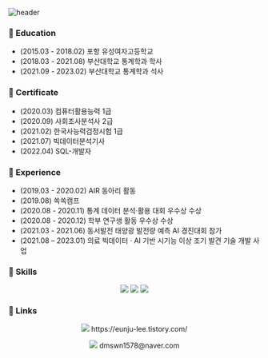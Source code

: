 ![header](https://capsule-render.vercel.app/api?type=waving&color=gradient&height=300&section=header&text=Welcome!&fontSize=80&animation=fadeIn&desc=EunJu's%20Github%20Profile&descAlignY=65&descAlign=60)

### 🔭 Education
- (2015.03 - 2018.02) 포항 유성여자고등학교  
- (2018.03 - 2021.08) 부산대학교 통계학과 학사  
- (2021.09 - 2023.02) 부산대학교 통계학과 석사   

### 🌱 Certificate
- (2020.03) 컴퓨터활용능력 1급  
- (2020.09) 사회조사분석사 2급   
- (2021.02) 한국사능력검정시험 1급   
- (2021.07) 빅데이터분석기사   
- (2022.04) SQL-개발자   

### 👯 Experience
- (2019.03 - 2020.02) AIR 동아리 활동   
- (2019.08) 쏙쏙캠프   
- (2020.08 - 2020.11) 통계 데이터 분석·활용 대회 우수상 수상   
- (2020.08 - 2020.12) 학부 연구생 활동 우수상 수상   
- (2021.03 - 2021.06) 동서발전 태양광 발전량 예측 AI 경진대회 참가   
- (2021.08 – 2023.01) 의료 빅데이터 · AI 기반 시기능 이상 조기 발견 기술 개발 사업   

### 🤔 Skills
<p align="center">
  <img src="https://img.shields.io/badge/Python-3178C6?style=flat&logo=Python&logoColor=white"/> <img src="https://img.shields.io/badge/R-3178C6?style=flat&logo=R&logoColor=white"/> <img src="https://img.shields.io/badge/MySQL-3178C6?style=flat&logo=MySQL&logoColor=white"/>
</p>

### 💬 Links
<p align="center">
  <img src="https://img.shields.io/badge/tistory-3178C6?style=flat&logo=tistory&logoColor=white"/> https://eunju-lee.tistory.com/
</p>
<p align="center">
  <img src="https://img.shields.io/badge/Mail-3178C6?style=flat&logo=GMail&logoColor=white"/> dmswn1578@naver.com
</p>




<!--
**Lee-Eun-Ju/Lee-Eun-Ju** is a ✨ _special_ ✨ repository because its `README.md` (this file) appears on your GitHub profile.

Here are some ideas to get you started:

- 🔭 I’m currently working on ...
- 🌱 I’m currently learning ...
- 👯 I’m looking to collaborate on ...
- 🤔 I’m looking for help with ...
- 💬 Ask me about ...
- 📫 How to reach me: ...
- 😄 Pronouns: ...
- ⚡ Fun fact: ...
-->
